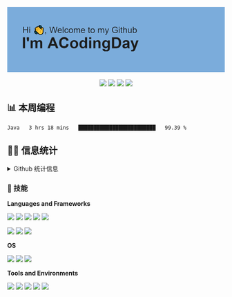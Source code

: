 <p align="center">
<a href="https://github.com/ACodingDay"><img src="https://github.com/ACodingDay/ACodingDay/blob/main/header.png"/></a>
</p>

<p align="center">
<a href="https://newabug.top"><img src="https://img.shields.io/badge/博客-UnLessのBlog-00cec9"/></a>
<a href="https://leetcode-cn.com/u/iamyyt/"><img src="https://img.shields.io/badge/算法-LeetCode-F89F1B?logo=leetcode&logoColor=ffffff"/></a>
<a href="mailto:yinshuaibi@gmail.com"><img src="https://img.shields.io/badge/联系-靓仔-D14836?logo=Gmail&logoColor=ffffff"/></a>
<img src="https://visitor-badge.glitch.me/badge?page_id=ACodingDay.readme"/>
</p>

## 📊 本周编程

 <!--START_SECTION:waka-->
```text
Java   3 hrs 18 mins   █████████████████████████   99.39 % 
```
<!--END_SECTION:waka-->



## 👨‍💻 信息统计

<details>
    <summary>Github 统计信息</summary> 
    <img src="https://github-readme-stats.vercel.app/api?username=ACodingDay&show_icons=true&count_private=true&hide=prs&theme=default_repocard"/>
</details>



### 📌 技能

**Languages and Frameworks**

<p>
<img src="https://img.shields.io/badge/-Java-007396.svg?logo=java&logoColor=ffffff"/>
<img src="https://img.shields.io/badge/-Python-3776AB.svg?logo=Python&logoColor=ffffff"/>
<img src="https://img.shields.io/badge/-PHP-777BB4.svg?logo=PHP&logoColor=ffffff"/>
<img src="https://img.shields.io/badge/-CSS3-1572B6.svg?logo=CSS3&logoColor=ffffff"/>
<img src="https://img.shields.io/badge/-JavaScript-F7DF1E.svg?logo=JavaScript&logoColor=ffffff"/>
</p>

<p>
<img src="https://img.shields.io/badge/-Spring-6DB33F.svg?style=flat-square&logo=Spring&logoColor=ffffff"/>
<img src="https://img.shields.io/badge/-Spring Boot-6DB33F.svg?style=flat-square&logo=Spring Boot&logoColor=ffffff"/>
<img src="https://img.shields.io/badge/-MySQL-4479A1.svg?style=flat-square&logo=MySQL&logoColor=ffffff"/>
</p>

**OS**

<p>
<img src="https://img.shields.io/badge/Windows-10-0078D6.svg?&logo=Windows&logoColor=ffffff"/>
<img src="https://img.shields.io/badge/OS-Arch%20Linux-33aadd?&logo=arch-linux&logoColor=ffffff"/>
<img src="https://img.shields.io/badge/Android-小米-FA6709.svg?&logo=Xiaomi&logoColor=ffffff"/>
</p>

**Tools and Environments**

<p>
<img src="https://img.shields.io/badge/-Visual Studio Code-007ACC.svg?style=flat-square&logo=visualstudiocode&logoColor=ffffff"/>
<img src="https://img.shields.io/badge/-IntelliJ IDEA-000000.svg?style=flat-square&logo=intellijidea&logoColor=ffffff"/>
<img src="https://img.shields.io/badge/-Git-F05032.svg?style=flat-square&logo=Git&logoColor=ffffff"/>
<img src="https://img.shields.io/badge/-Markdown-000000.svg?style=flat-square&logo=markdown&logoColor=ffffff"/>
<img src="https://img.shields.io/badge/-Nginx-269539.svg?style=flat-square&logo=NGINX&logoColor=ffffff"/>
</p>




